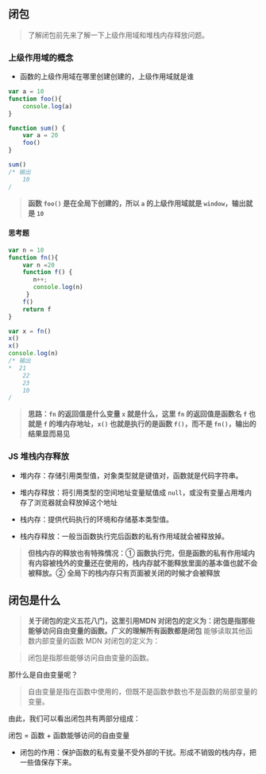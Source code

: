 ## 闭包
> 了解闭包前先来了解一下上级作用域和堆栈内存释放问题。
### 上级作用域的概念
* 函数的上级作用域在哪里创建创建的，上级作用域就是谁
``` js
var a = 10
function foo(){
    console.log(a)
}

function sum() {
    var a = 20
    foo()
}

sum()
/* 输出
    10
/
```
>__函数 `foo()` 是在全局下创建的，所以 `a` 的上级作用域就是 `window`，输出就是 `10`__

#### 思考题
``` js
var n = 10
function fn(){
    var n =20
    function f() {
       n++;
       console.log(n)
     }
    f()
    return f
}

var x = fn()
x()
x()
console.log(n)
/* 输出
*  21
    22
    23
    10
/
```
>__思路：`fn` 的返回值是什么变量 `x` 就是什么，这里 `fn` 的返回值是函数名 `f` 也就是 `f` 的堆内存地址，`x()` 也就是执行的是函数 `f()`，而不是 `fn()`，输出的结果显而易见__

### JS 堆栈内存释放
* 堆内存：存储引用类型值，对象类型就是键值对，函数就是代码字符串。
* 堆内存释放：将引用类型的空间地址变量赋值成 `null`，或没有变量占用堆内存了浏览器就会释放掉这个地址

* 栈内存：提供代码执行的环境和存储基本类型值。
* 栈内存释放：一般当函数执行完后函数的私有作用域就会被释放掉。
>__但栈内存的释放也有特殊情况：① 函数执行完，但是函数的私有作用域内有内容被栈外的变量还在使用的，栈内存就不能释放里面的基本值也就不会被释放。② 全局下的栈内存只有页面被关闭的时候才会被释放__

## 闭包是什么
>__关于闭包的定义五花八门，这里引用MDN 对闭包的定义为：闭包是指那些能够访问自由变量的函数。广义的理解所有函数都是闭包__
> 能够读取其他函数内部变量的函数
MDN 对闭包的定义为：

>闭包是指那些能够访问自由变量的函数。

那什么是自由变量呢？

> 自由变量是指在函数中使用的，但既不是函数参数也不是函数的局部变量的变量。

由此，我们可以看出闭包共有两部分组成：

闭包 = 函数 + 函数能够访问的自由变量

* 闭包的作用：保护函数的私有变量不受外部的干扰。形成不销毁的栈内存，把一些值保存下来。
